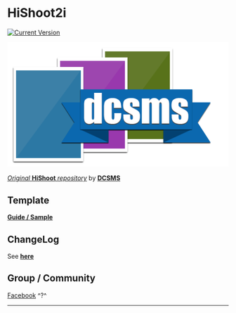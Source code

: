 # HiShoot2i

[![Current Version][ico_version]][link_version]

![APP BANNER][app_banner]

[_Original_ **HiShoot** _repository_][origin_hishoot] by [**DCSMS**][jmkl]

## **Template**

  [**Guide / Sample**][template_repo]

## **ChangeLog**

  See [**here**](CHANGELOG.md)

## **Group / Community**

  [Facebook][fb_group] ^?^
  
___
[app_banner]: app/src/main/res/drawable-nodpi/app_banner.png
[origin_hishoot]: https://github.com/jmkl/Hishoot
[jmkl]: https://github.com/jmkl
[template_repo]: https://github.com/hishoot2i/TemplateHishoot
[fb_group]: https://www.facebook.com/groups/hishoot.template
[ico_version]: https://img.shields.io/github/release/hishoot2i/hishoot2i.svg?label=Current+Version
[link_version]: https://github.com/hishoot2i/hishoot2i/releases/latest
